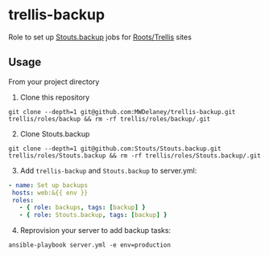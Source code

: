 # trellis-backup
Role to set up [Stouts.backup](https://github.com/Stouts/Stouts.backup) jobs for [Roots/Trellis](https://roots.io/trellis/) sites

## Usage
From your project directory

1) Clone this repository
````{r, engine='bash', count_lines}
git clone --depth=1 git@github.com:MWDelaney/trellis-backup.git trellis/roles/backup && rm -rf trellis/roles/backup/.git
````

2) Clone Stouts.backup
````{r, engine='bash', count_lines}
git clone --depth=1 git@github.com:Stouts/Stouts.backup.git trellis/roles/Stouts.backup && rm -rf trellis/roles/Stouts.backup/.git
````

3) Add `trellis-backup` and `Stouts.backup` to server.yml:
 ````yaml
- name: Set up backups
  hosts: web:&{{ env }}
  roles:
    - { role: backups, tags: [backup] }
    - { role: Stouts.backup, tags: [backup] }
````

4) Reprovision your server to add backup tasks:
````{r, engine='bash', count_lines}
ansible-playbook server.yml -e env=production
````
